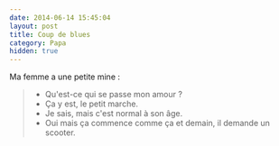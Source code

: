 ```yaml
---
date: 2014-06-14 15:45:04
layout: post
title: Coup de blues
category: Papa
hidden: true
---
```


Ma femme a une petite mine :

> - Qu'est-ce qui se passe mon amour ?
> - Ça y est, le petit marche.
> - Je sais, mais c'est normal à son âge.
> - Oui mais ça commence comme ça et demain, il demande un scooter.

